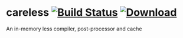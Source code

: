 careless [![Build Status](https://travis-ci.org/raymanoz/careless.svg?branch=master)](https://travis-ci.org/raymanoz/careless) [ ![Download](https://api.bintray.com/packages/raymanoz/repo/careless/images/download.png) ](https://bintray.com/raymanoz/repo/careless/_latestVersion)
=========

An in-memory less compiler, post-processor and cache

